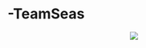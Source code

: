 # -TeamSeas
<p align="center">
  <img src="https://cdn.discordapp.com/attachments/821527550723096577/917802243862978610/teamseas.gif">
</p>
